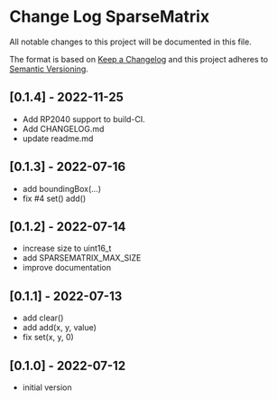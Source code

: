# Change Log SparseMatrix

All notable changes to this project will be documented in this file.

The format is based on [Keep a Changelog](http://keepachangelog.com/)
and this project adheres to [Semantic Versioning](http://semver.org/).


## [0.1.4] - 2022-11-25
- Add RP2040 support to build-CI.
- Add CHANGELOG.md
- update readme.md


## [0.1.3] - 2022-07-16
- add boundingBox(...)
- fix #4 set() add()

## [0.1.2] - 2022-07-14
- increase size to uint16_t
- add SPARSEMATRIX_MAX_SIZE
- improve documentation

## [0.1.1] - 2022-07-13
- add clear()
- add add(x, y, value)
- fix set(x, y, 0)

## [0.1.0] - 2022-07-12
- initial version

